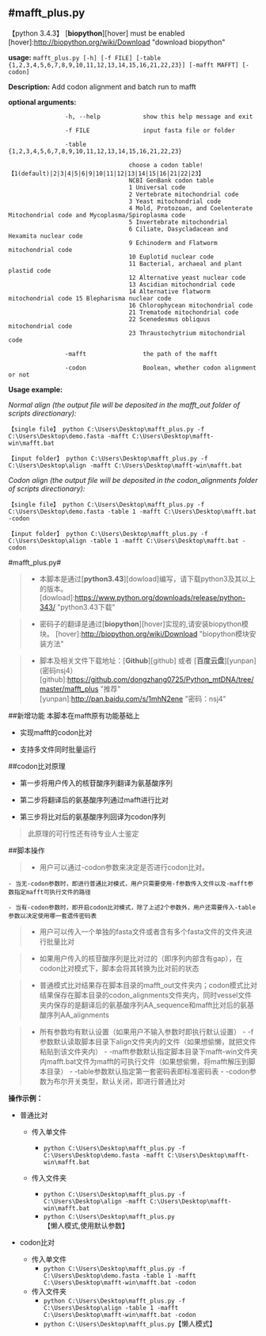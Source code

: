 #mafft_plus.py
---
【python 3.4.3】 [**biopython**][hover] must be enabled 
[hover]:http://biopython.org/wiki/Download "download biopython"

**usage:** `mafft_plus.py [-h] [-f FILE] [-table {1,2,3,4,5,6,7,8,9,10,11,12,13,14,15,16,21,22,23}] [-mafft MAFFT] [-codon]`

**Description:** Add codon alignment and batch run to mafft

**optional arguments:**

					-h, --help            show this help message and exit

					-f FILE               input fasta file or folder

					-table {1,2,3,4,5,6,7,8,9,10,11,12,13,14,15,16,21,22,23}

									  choose a codon table!【1(default)|2|3|4|5|6|9|10|11|12|13|14|15|16|21|22|23】
									  NCBI GenBank codon table
									  1 Universal code 
									  2 Vertebrate mitochondrial code 
									  3 Yeast mitochondrial code 
									  4 Mold, Protozoan, and Coelenterate Mitochondrial code and Mycoplasma/Spiroplasma code
									  5 Invertebrate mitochondrial 
									  6 Ciliate, Dasycladacean and Hexamita nuclear code 
									  9 Echinoderm and Flatworm mitochondrial code
									  10 Euplotid nuclear code 
									  11 Bacterial, archaeal and plant plastid code 
									  12 Alternative yeast nuclear code 
									  13 Ascidian mitochondrial code 
									  14 Alternative flatworm mitochondrial code 15 Blepharisma nuclear code 
									  16 Chlorophycean mitochondrial code 
									  21 Trematode mitochondrial code 
									  22 Scenedesmus obliquus mitochondrial code 
									  23 Thraustochytrium mitochondrial code
									  
					-mafft           	  the path of the mafft
					
					-codon                Boolean, whether codon alignment or not

**Usage example:**

*Normal align (the output file will be deposited in the mafft_out folder of scripts directionary):*

    【single file】 python C:\Users\Desktop\mafft_plus.py -f C:\Users\Desktop\demo.fasta -mafft C:\Users\Desktop\mafft-win\mafft.bat
	
    【input folder】 python C:\Users\Desktop\mafft_plus.py -f C:\Users\Desktop\align -mafft C:\Users\Desktop\mafft-win\mafft.bat

*Codon align (the output file will be deposited in the codon_alignments folder of scripts directionary):*

    【single file】 python C:\Users\Desktop\mafft_plus.py -f C:\Users\Desktop\demo.fasta -table 1 -mafft C:\Users\Desktop\mafft.bat -codon
	
    【input folder】 python C:\Users\Desktop\mafft_plus.py -f C:\Users\Desktop\align -table 1 -mafft C:\Users\Desktop\mafft.bat -codon
    
    
 #mafft_plus.py#


>* 本脚本是通过[**python3.43**][dowload]编写，请下载python3及其以上的版本。
[dowload]:https://www.python.org/downloads/release/python-343/ "python3.43下载"

>* 密码子的翻译是通过[**biopython**][hover]实现的,请安装biopython模块。
[hover]:http://biopython.org/wiki/Download "biopython模块安装方法" 

>* 脚本及相关文件下载地址：[**Github**][github] 或者 [**百度云盘**][yunpan](密码nsj4）
[github]:https://github.com/dongzhang0725/Python_mtDNA/tree/master/mafft_plus "推荐" 
[yunpan]:http://pan.baidu.com/s/1mhN2ene "密码：nsj4" 

##新增功能
本脚本在mafft原有功能基础上

- 实现mafft的codon比对

- 支持多文件同时批量运行

##codon比对原理
- 第一步将用户传入的核苷酸序列翻译为氨基酸序列
 
- 第二步将翻译后的氨基酸序列通过mafft进行比对

- 第三步将比对后的氨基酸序列回译为codon序列

>此原理的可行性还有待专业人士鉴定

##脚本操作
>* 用户可以通过-codon参数来决定是否进行codon比对。
>
	- 当无-codon参数时，即进行普通比对模式，用户只需要使用-f参数传入文件以及-mafft参数指定mafft可执行文件的路径
>
	- 当有-codon参数时，即开启codon比对模式，除了上述2个参数外，用户还需要传入-table参数以决定使用哪一套遗传密码表

>* 用户可以传入一个单独的fasta文件或者含有多个fasta文件的文件夹进行批量比对

>* 如果用户传入的核苷酸序列是比对过的（即序列内部含有gap），在codon比对模式下，脚本会将其转换为比对前的状态

>* 普通模式比对结果存在脚本目录的mafft\_out文件夹内；codon模式比对结果保存在脚本目录的codon\_alignments文件夹内，同时vessel文件夹内保存的是翻译后的氨基酸序列AA\_sequence和mafft比对后的氨基酸序列AA\_alignments

>* 所有参数均有默认设置（如果用户不输入参数时即执行默认设置）
	- -f参数默认读取脚本目录下align文件夹内的文件（如果想偷懒，就把文件粘贴到该文件夹内）
	- -mafft参数默认指定脚本目录下mafft-win文件夹内mafft.bat文件为mafft的可执行文件（如果想偷懒，将mafft解压到脚本目录）
	- -table参数默认指定第一套密码表即标准密码表
	- -codon参数为布尔开关类型，默认关闭，即进行普通比对

**操作示例：**

* 普通比对
	- 传入单文件

		- `python C:\Users\Desktop\mafft_plus.py -f C:\Users\Desktop\demo.fasta -mafft C:\Users\Desktop\mafft-win\mafft.bat`

	- 传入文件夹
		- `python C:\Users\Desktop\mafft_plus.py -f C:\Users\Desktop\align -mafft C:\Users\Desktop\mafft-win\mafft.bat`	
		- `python C:\Users\Desktop\mafft_plus.py`【懒人模式,使用默认参数】

* codon比对
	- 传入单文件
		- `python C:\Users\Desktop\mafft_plus.py -f C:\Users\Desktop\demo.fasta -table 1 -mafft C:\Users\Desktop\mafft-win\mafft.bat -codon`
	- 传入文件夹
		- `python C:\Users\Desktop\mafft_plus.py -f C:\Users\Desktop\align -table 1 -mafft C:\Users\Desktop\mafft-win\mafft.bat -codon`
		- `python C:\Users\Desktop\mafft_plus.py`【懒人模式】

